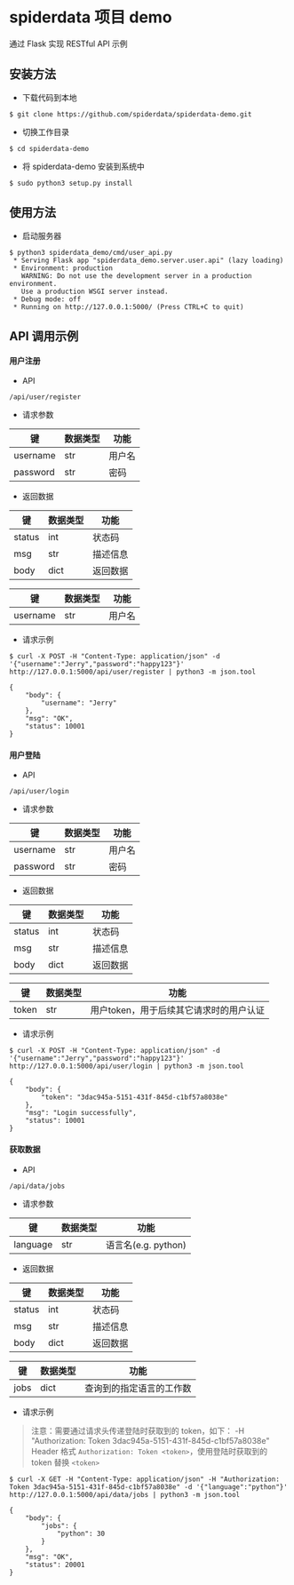# spiderdata 项目 demo

通过 Flask 实现 RESTful API 示例


## 安装方法

* 下载代码到本地

```
$ git clone https://github.com/spiderdata/spiderdata-demo.git
```

* 切换工作目录

```
$ cd spiderdata-demo
```

* 将 spiderdata-demo 安装到系统中

```
$ sudo python3 setup.py install
```

## 使用方法

* 启动服务器

```
$ python3 spiderdata_demo/cmd/user_api.py
 * Serving Flask app "spiderdata_demo.server.user.api" (lazy loading)
 * Environment: production
   WARNING: Do not use the development server in a production environment.
   Use a production WSGI server instead.
 * Debug mode: off
 * Running on http://127.0.0.1:5000/ (Press CTRL+C to quit)
```

## API 调用示例

#### 用户注册

* API

```
/api/user/register
```

* 请求参数

|键|数据类型|功能|
|----|----|----|
|username|str|用户名|
|password|str|密码|

* 返回数据

|键|数据类型|功能|
|----|----|----|
|status|int|状态码|
|msg|str|描述信息|
|body|dict|返回数据|


|键|数据类型|功能|
|----|----|----|
|username|str|用户名|

* 请求示例

```
$ curl -X POST -H "Content-Type: application/json" -d '{"username":"Jerry","password":"happy123"}' http://127.0.0.1:5000/api/user/register | python3 -m json.tool

{
    "body": {
        "username": "Jerry"
    },
    "msg": "OK",
    "status": 10001
}
```

#### 用户登陆

* API

```
/api/user/login
```

* 请求参数

|键|数据类型|功能|
|----|----|----|
|username|str|用户名|
|password|str|密码|

* 返回数据

|键|数据类型|功能|
|----|----|----|
|status|int|状态码|
|msg|str|描述信息|
|body|dict|返回数据|


|键|数据类型|功能|
|----|----|----|
|token|str|用户token，用于后续其它请求时的用户认证|

* 请求示例

```
$ curl -X POST -H "Content-Type: application/json" -d '{"username":"Jerry","password":"happy123"}' http://127.0.0.1:5000/api/user/login | python3 -m json.tool

{
    "body": {
        "token": "3dac945a-5151-431f-845d-c1bf57a8038e"
    },
    "msg": "Login successfully",
    "status": 10001
}

```

#### 获取数据

* API

```
/api/data/jobs
```

* 请求参数

|键|数据类型|功能|
|----|----|----|
|language|str|语言名(e.g. python)|

* 返回数据

|键|数据类型|功能|
|----|----|----|
|status|int|状态码|
|msg|str|描述信息|
|body|dict|返回数据|


|键|数据类型|功能|
|----|----|----|
|jobs|dict|查询到的指定语言的工作数|

* 请求示例

> 注意：需要通过请求头传递登陆时获取到的 token，如下：
> -H "Authorization: Token 3dac945a-5151-431f-845d-c1bf57a8038e"
> Header 格式 ```Authorization: Token <token>```，使用登陆时获取到的 token 替换 ```<token>```

```
$ curl -X GET -H "Content-Type: application/json" -H "Authorization: Token 3dac945a-5151-431f-845d-c1bf57a8038e" -d '{"language":"python"}' http://127.0.0.1:5000/api/data/jobs | python3 -m json.tool

{
    "body": {
        "jobs": {
            "python": 30
        }
    },
    "msg": "OK",
    "status": 20001
}
```
